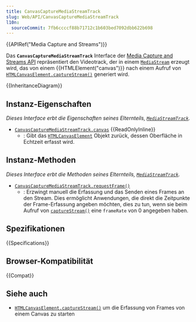 ```yaml
---
title: CanvasCaptureMediaStreamTrack
slug: Web/API/CanvasCaptureMediaStreamTrack
l10n:
  sourceCommit: 7fb6ccccf88b71712c1b603bed7092dbb622b698
---
```


{{APIRef("Media Capture and Streams")}}

Das **`CanvasCaptureMediaStreamTrack`** Interface der [Media Capture and Streams API](/de/docs/Web/API/Media_Capture_and_Streams_API) repräsentiert den Videotrack, der in einem [`MediaStream`](/de/docs/Web/API/MediaStream) erzeugt wird, das von einem {{HTMLElement("canvas")}} nach einem Aufruf von [`HTMLCanvasElement.captureStream()`](/de/docs/Web/API/HTMLCanvasElement/captureStream) generiert wird.

{{InheritanceDiagram}}

## Instanz-Eigenschaften

_Dieses Interface erbt die Eigenschaften seines Elternteils, [`MediaStreamTrack`](/de/docs/Web/API/MediaStreamTrack)._

- [`CanvasCaptureMediaStreamTrack.canvas`](/de/docs/Web/API/CanvasCaptureMediaStreamTrack/canvas) {{ReadOnlyInline}}
  - : Gibt das [`HTMLCanvasElement`](/de/docs/Web/API/HTMLCanvasElement) Objekt zurück, dessen Oberfläche in Echtzeit erfasst wird.

## Instanz-Methoden

_Dieses Interface erbt die Methoden seines Elternteils, [`MediaStreamTrack`](/de/docs/Web/API/MediaStreamTrack)._

- [`CanvasCaptureMediaStreamTrack.requestFrame()`](/de/docs/Web/API/CanvasCaptureMediaStreamTrack/requestFrame)
  - : Erzwingt manuell die Erfassung und das Senden eines Frames an den Stream. Dies ermöglicht Anwendungen, die direkt die Zeitpunkte der Frame-Erfassung angeben möchten, dies zu tun, wenn sie beim Aufruf von [`captureStream()`](/de/docs/Web/API/HTMLCanvasElement/captureStream) eine `frameRate` von 0 angegeben haben.

## Spezifikationen

{{Specifications}}

## Browser-Kompatibilität

{{Compat}}

## Siehe auch

- [`HTMLCanvasElement.captureStream()`](/de/docs/Web/API/HTMLCanvasElement/captureStream) um die Erfassung von Frames von einem Canvas zu starten
